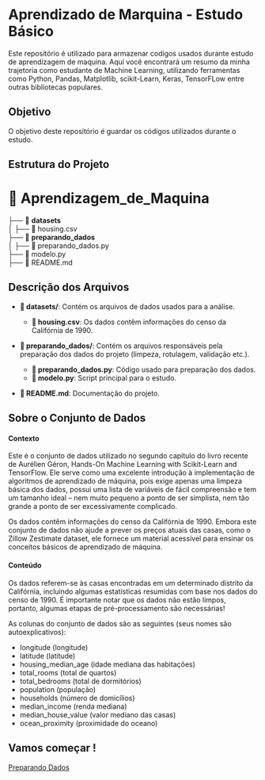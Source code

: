﻿# Aprendizado de Marquina - Estudo Básico

Este repositório é utilizado para armazenar codigos usados durante estudo de aprendizagem de maquina. Aqui você encontrará um resumo da minha  trajetoria como estudante de Machine Learning, utilizando ferramentas como Python, Pandas, Matplotlib, scikit-Learn, Keras, TensorFLow entre outras bibliotecas populares.

## Objetivo

O objetivo deste repositório é guardar os códigos utilizados durante o estudo. 


## Estrutura do Projeto

# 📂 **Aprendizagem_de_Maquina**  
├── 📂 **datasets**  
│   ├── 📄 housing.csv  
├── 📂 **preparando_dados**  
│   ├── 📄 preparando_dados.py  
├── 📄 modelo.py  
├── 📄 README.md  


## Descrição dos Arquivos

- **📂 datasets/**: Contém os arquivos de dados usados para a análise.
  - **📄 housing.csv**: Os dados contêm informações do censo da Califórnia de 1990.

- **📂 preparando_dados/**: Contém os arquivos responsáveis pela preparação dos dados do projeto (limpeza, rotulagem, validação etc.).
  - **📄 preparando_dados.py**: Código usado para preparação dos dados.
  - **📄 modelo.py**: Script principal para o estudo.

- **📄 README.md**: Documentação do projeto.

## Sobre o Conjunto de Dados

#### Contexto
Este é o conjunto de dados utilizado no segundo capítulo do livro recente de Aurélien Géron, Hands-On Machine Learning with Scikit-Learn and TensorFlow. Ele serve como uma excelente introdução à implementação de algoritmos de aprendizado de máquina, pois exige apenas uma limpeza básica dos dados, possui uma lista de variáveis de fácil compreensão e tem um tamanho ideal – nem muito pequeno a ponto de ser simplista, nem tão grande a ponto de ser excessivamente complicado.

Os dados contêm informações do censo da Califórnia de 1990. Embora este conjunto de dados não ajude a prever os preços atuais das casas, como o Zillow Zestimate dataset, ele fornece um material acessível para ensinar os conceitos básicos de aprendizado de máquina.

#### Conteúdo
Os dados referem-se às casas encontradas em um determinado distrito da Califórnia, incluindo algumas estatísticas resumidas com base nos dados do censo de 1990. É importante notar que os dados não estão limpos, portanto, algumas etapas de pré-processamento são necessárias!

As colunas do conjunto de dados são as seguintes (seus nomes são autoexplicativos):

* longitude (longitude)
* latitude (latitude)
* housing_median_age (idade mediana das habitações)
* total_rooms (total de quartos)
* total_bedrooms (total de dormitórios)
* population (população)
* households (número de domicílios)
* median_income (renda mediana)
* median_house_value (valor mediano das casas)
* ocean_proximity (proximidade do oceano)

## Vamos começar ! 

[Preparando Dados](./preparando_dados/README.md)

